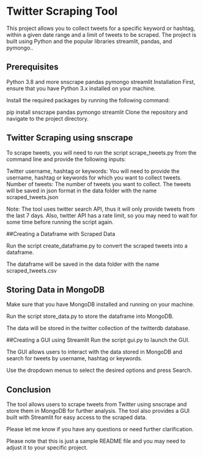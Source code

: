 # Twitter Scraping Tool

This project allows you to collect tweets for a specific keyword or hashtag, within a given date range and a limit of tweets to be scraped. The project is built using Python and the popular libraries streamlit, pandas, and pymongo..

## Prerequisites

Python 3.8 and more
snscrape
pandas
pymongo
streamlit
Installation
First, ensure that you have Python 3.x installed on your machine.

Install the required packages by running the following command:


pip install snscrape pandas pymongo streamlit
Clone the repository and navigate to the project directory.

## Twitter Scraping using snscrape

To scrape tweets, you will need to run the script scrape_tweets.py from the command line and provide the following inputs:

Twitter username, hashtag or keywords: You will need to provide the username, hashtag or keywords for which you want to collect tweets.
Number of tweets: The number of tweets you want to collect.
The tweets will be saved in json format in the data folder with the name scraped_tweets.json

Note: The tool uses twitter search API, thus it will only provide tweets from the last 7 days. Also, twitter API has a rate limit, so you may need to wait for some time before running the script again.

##Creating a Dataframe with Scraped Data

Run the script create_dataframe.py to convert the scraped tweets into a dataframe.

The dataframe will be saved in the data folder with the name scraped_tweets.csv

## Storing Data in MongoDB

Make sure that you have MongoDB installed and running on your machine.

Run the script store_data.py to store the dataframe into MongoDB.

The data will be stored in the twitter collection of the twitterdb database.

##Creating a GUI using Streamlit
Run the script gui.py to launch the GUI.

The GUI allows users to interact with the data stored in MongoDB and search for tweets by username, hashtag or keywords.

Use the dropdown menus to select the desired options and press Search.

## Conclusion
The tool allows users to scrape tweets from Twitter using snscrape and store them in MongoDB for further analysis. The tool also provides a GUI built with Streamlit for easy access to the scraped data.

Please let me know if you have any questions or need further clarification.

Please note that this is just a sample README file and you may need to adjust it to your specific project.




